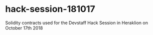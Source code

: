 # hack-session-181017
Solidity contracts used for the Devstaff Hack Session in Heraklion on October 17th 2018

